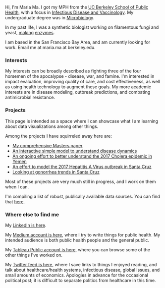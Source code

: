 
Hi, I'm Maria Ma. I got my MPH from the [UC Berkeley School of Public Health](http://sph.berkeley.edu/), with a focus in [Infectious Disease and Vaccinology](http://microbe.berkeley.edu). My undergraduate degree was in [Microbiology](http://microbiology.ucdavis.edu).

In my past life, I was a synthetic biologist working on filamentous fungi and yeast, [making](https://www.google.com/patents/WO2016062857A1?cl=pt) [enzymes](http://www.google.com.pg/patents/WO2016062855A1?cl=en).

I am based in the San Francisco Bay Area, and am currently looking for work. Email me at maria.ma at berkeley.edu.

### Interests
My interests can be broadly described as fighting three of the four horsemen of the apocalypse - disease, war, and famine. I'm interested in impact evaluation, improving quality of care, and cost effectiveness, as well as using health technology to augment these goals. My more academic interests are in disease modeling, outbreak predictions, and combating antimicrobial resistance. 

### Projects 
This page is intended as a space where I can showcase what I am learning about data visualizations among other things. 

Among the projects I have squirreled away here are:
* [My comprehensive Masters paper](https://github.com/marialma/Capstone-Paper)
* [An interactive simple model to understand disease dynamics](https://marialma.shinyapps.io/shinyflu/)
* [An ongoing effort to better understand the 2017 Cholera epidemic in Yemen](https://github.com/marialma/2017-Cholera-in-Yemen)
* [An effort to model the 2017 Hepatitis A Virus outbreak in Santa Cruz](https://github.com/marialma/2017-Santa-Cruz-HAV-Modeling)
* [Looking at gonorrhea trends in Santa Cruz](https://github.com/marialma/Santa_Cruz_CGSS)

Most of these projects are very much still in progress, and I work on them when I can.

I'm compiling a list of robust, publically available data sources. You can find that [here](https://marialma.github.io/Public-Data-Sets/). 

### Where else to find me

My [LinkedIn is here](https://www.linkedin.com/in/marialma/).

My [Medium account is here](https://medium.com/@maria.ma), where I try to write things for public health. My intended audience is both public health people and the general public. 

My [Tableau Public account is here](https://public.tableau.com/profile/maria.ma5849#!), where you can browse some of the other things I've worked on. 

My [Twitter feed is here](https://twitter.com/guacamolebio), where I save links to things I enjoyed reading, and talk about healthcare/health systems, infectious disease, global issues, and small amounts of economics. Apologies in advance for the occasional political post; it is difficult to separate politics from healthcare in this time. 
